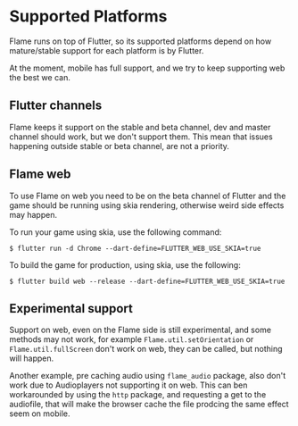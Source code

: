 # Supported Platforms

Flame runs on top of Flutter, so its supported platforms depend on how mature/stable support for each platform is by Flutter.

At the moment, mobile has full support, and we try to keep supporting web the best we can.

## Flutter channels

Flame keeps it support on the stable and beta channel, dev and master channel should work, but we don't support them. This mean that issues happening outside stable or beta channel, are not a priority.

## Flame web

To use Flame on web you need to be on the beta channel of Flutter and the game should be running using skia rendering, otherwise weird side effects may happen.

To run your game using skia, use the following command:

`$ flutter run -d Chrome --dart-define=FLUTTER_WEB_USE_SKIA=true`

To build the game for production, using skia, use the following:

`$ flutter build web --release --dart-define=FLUTTER_WEB_USE_SKIA=true`

## Experimental support

Support on web, even on the Flame side is still experimental, and some methods may not work, for example `Flame.util.setOrientation` or `Flame.util.fullScreen` don't work on web, they can be called, but nothing will happen.

Another example, pre caching audio using `flame_audio` package, also don't work due to Audioplayers not supporting it on web. This can ben workarounded by using the `http` package, and requesting a get to the audiofile, that will make the browser cache the file prodcing the same effect seem on mobile.
